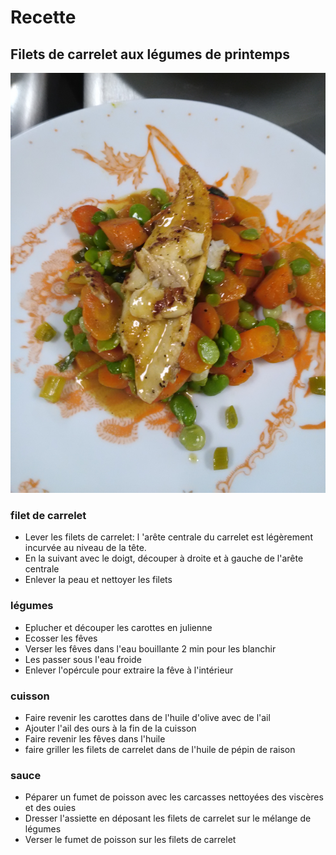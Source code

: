 # Recette
## Filets de carrelet aux légumes de printemps
![Illustration](/images/IMG_20170512_210716.jpg)
### filet de carrelet
* Lever les filets de carrelet: l 'arête centrale du carrelet est légèrement incurvée au niveau de la tête. 
* En la suivant avec le doigt, découper à droite et à gauche de l'arête centrale
* Enlever la peau et nettoyer les filets

### légumes
* Eplucher et découper les carottes en julienne
* Ecosser les fêves
* Verser les fêves dans l'eau bouillante 2 min pour les blanchir
* Les passer sous l'eau froide
* Enlever l'opércule pour extraire la fêve à l'intérieur

### cuisson
* Faire revenir les carottes dans de l'huile d'olive avec de l'ail
* Ajouter l'ail des ours à la fin de la cuisson
* Faire revenir les fêves dans l'huile
* faire griller les filets de carrelet dans de l'huile de pépin de raison

### sauce
* Péparer un fumet de poisson avec les carcasses nettoyées des viscères et des ouies
* Dresser l'assiette en déposant les filets de carrelet sur le mélange de légumes
* Verser le fumet de poisson sur les filets de carrelet
